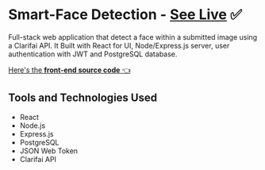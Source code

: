 # Smart-Face Detection - [See Live](https://face-detection-zaki.herokuapp.com/) :white_check_mark:

Full-stack web application that detect a face within a submitted image using a Clarifai API. It Built with React for UI, Node/Express.js server, user authentication with JWT and PostgreSQL database.

[Here's the **front-end source code** :point_left:](https://github.com/zakiafada32/smart-face-detection)

## Tools and Technologies Used

- React
- Node.js
- Express.js
- PostgreSQL
- JSON Web Token
- Clarifai API
